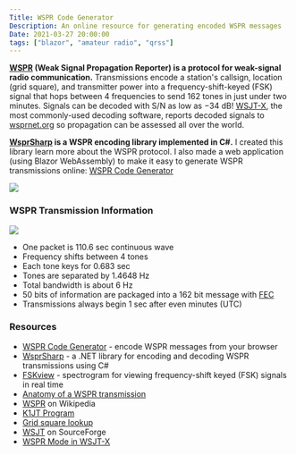 ```yaml
---
Title: WSPR Code Generator
Description: An online resource for generating encoded WSPR messages
Date: 2021-03-27 20:00:00
tags: ["blazor", "amateur radio", "qrss"]
---
```




**[WSPR](https://en.wikipedia.org/wiki/WSPR_(amateur_radio_software)) (Weak Signal Propagation Reporter) is a protocol for weak-signal radio communication.** Transmissions encode a station's callsign, location (grid square), and transmitter power into a frequency-shift-keyed (FSK) signal that hops between 4 frequencies to send 162 tones in just under two minutes. Signals can be decoded with S/N as low as −34 dB! [WSJT-X](https://physics.princeton.edu/pulsar/k1jt/wsjtx.html), the most commonly-used decoding software, reports decoded signals to [wsprnet.org](https://wsprnet.org/) so propagation can be assessed all over the world.

**[WsprSharp](https://github.com/swharden/WsprSharp) is a WSPR encoding library implemented in C#.** I created this library learn more about the WSPR protocol. I also made a web application (using Blazor WebAssembly) to make it easy to generate WSPR transmissions online: [WSPR Code Generator](https://swharden.com/software/wspr-code-generator)

[![](https://swharden.com/static/2021/03/27/wspr-code-generator.png)](https://swharden.com/software/wspr-code-generator)


### WSPR Transmission Information

![](https://swharden.com/static/2021/03/27/wspr-spectrogram.png)

* One packet is 110.6 sec continuous wave
* Frequency shifts between 4 tones 
* Each tone keys for 0.683 sec
* Tones are separated by 1.4648 Hz
* Total bandwidth is about 6 Hz
* 50 bits of information are packaged into a 162 bit message with [FEC](https://en.wikipedia.org/wiki/Error_correction_code)
* Transmissions always begin 1 sec after even minutes (UTC)

### Resources
* [WSPR Code Generator](https://swharden.com/software/wspr-code-generator) - encode WSPR messages from your browser
* [WsprSharp](https://github.com/swharden/WsprSharp) - a .NET library for encoding and decoding WSPR transmissions using C#
* [FSKview](https://swharden.com/software/FSKview/) - spectrogram for viewing frequency-shift keyed (FSK) signals in real time
* [Anatomy of a WSPR transmission](https://swharden.com/software/FSKview/wspr/)
* [WSPR](https://en.wikipedia.org/wiki/WSPR_(amateur_radio_software)) on Wikipedia
* [K1JT Program](http://physics.princeton.edu/pulsar/K1JT/devel.html)
* [Grid square lookup](http://www.levinecentral.com/ham/grid_square.php?Grid=FN20)
* [WSJT](https://sourceforge.net/projects/wsjt/) on SourceForge
* [WSPR Mode in WSJT-X](https://wsprnet.org/drupal/node/5563)